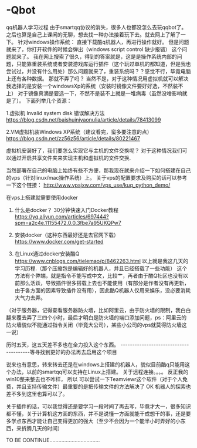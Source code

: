 # -Qbot
qq机器人学习过程
由于smartqq协议的消失，很多人也都没怎么去玩qqbot了。之后也算是自己上课闲的无聊，想去找一种办法接着玩下去。就去网上了解了一下。
针对windows操作系统：
	直接下载酷q机器人，再进行操作就好。
	但是问题就来了，你打开软件的时候会弹出（windows script control 缺少报错）
这个问题就来了。
我在网上搜索了很久，得到的答案就是，这是是操作系统内部的问题，只能靠重装系统或者安装游戏库运行插件（这个玩过单机的都知道，但是我也尝试过，并没有什么用处）那么问题就来了，重装系统吗？？感觉不行，毕竟电脑上还有各种数据。
那就不弄了吗？
当然不是，对于这种情况用虚拟机就可以解决
我选择的是安装一个windowsXp的系统（安装时镜像文件要好好选，不然装不上）
对于镜像真滴是要选一下，不然不是装不上就是一堆病毒（虽然没啥影响就是了）。
下面列举几个资源：

1.虚拟机 Invalid system disk 错误解决方法
	https://blog.csdn.net/baishuiniyaonulia/article/details/78413099
	
2.VM虚拟机装Windows XP系统（建议看完，蛮多要注意的点）
https://blog.csdn.net/zz56z56/article/details/80221467


虚拟机安装好了，我们要怎么实现它与主机的文件交换呢？
	对于这种情况我们可以通过开启共享文件夹来实现主机和虚拟机的文件交换.


当然部署在自己的电脑上始终有些不方便，那我现在就来介绍一下如何搭建在自己的vps（针对linux/mac操作系统）上。
	关于vps的配置要求及购买的话可以参考一下这个链接：
http://www.vpsjxw.com/vps_use/kuq_python_demo/


在vps上搭建就需要使用docker

1.	什么是docker？
30分钟快速入门Docker教程
	https://yq.aliyun.com/articles/697444?spm=a2c4e.11155472.0.0.3fbe7a95UKQPw7
	
	
2.	安装docker（这种东西最好还是去官网下载）
https://www.docker.com/get-started

3.	在Linux通过docker安装酷Q
https://www.cnblogs.com/tielemao/p/8462263.html
以上就是我这几天的学习历程.（那个压缩包是编辑好的机器人，并且已经搭载了一些功能）
这个方法有个弊端，就是指令不能写成中文，比较艹，再者由于酷Q社区也没有以前那么活跃，导致插件很多搭载上去也不能使用（有部分是作者没有再更新，由于各方面的因素导致插件没有用），因此酷Q机器人仅用来娱乐，没必要消耗大气力去弄。


（对于服务器，记得查看服务器防火墙，比如阿里云，由于防火墙的限制，我白白翻来覆去弄了三四个小时，最后才明白是防火墙的端口添加问题，ps：阿里云的防火墙貌似不能通过指令关闭（毕竟大公司），某些小公司的vps就莫得防火墙这一说）



历时五天，这五天差不多也在全力投入这个东西。
---------------------------------------等寻找到更好的办法再去启用这个项目

说来也有意思，转来转去还是在windows上搭建的机器人，貌似目前酷q只能用这个办法，以前的smartqq可以支持在Linux上搭建。
关于远程连接。。。。
反正我的win10整来整去也不咋样，
所以 可以尝试一下Teamviewr这个软件（对于个人免费，并且支持传输文件）最重要的是把传输文件的方法解决了
OK  机器人的探索也差不多到这里也算可以了。



关于插件的话，可以我觉得还是要学习一段时间了再去写，毕竟才大一，很多知识都不懂，关于计算机这方面的东西，并不是说懂一方面就能干成想干的事，还是要多学点东西才能让自己变得更加的强大（至少不会因为一个能半小时弄好的小东西，来折腾几天的时间）



TO BE CONTINUE..................................
